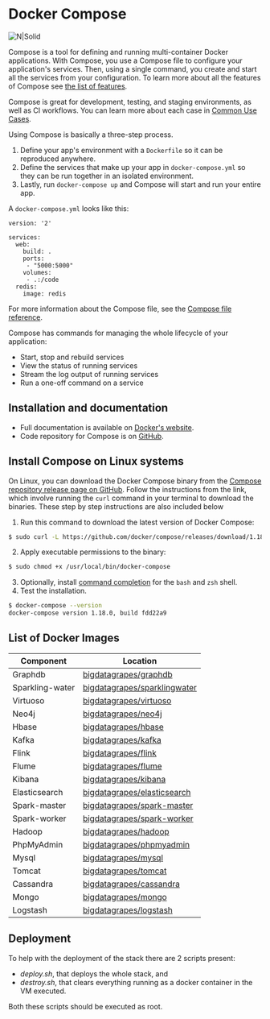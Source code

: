 # Docker Compose

![N|Solid](https://github.com/docker/compose/raw/master/logo.png?raw=true)

Compose is a tool for defining and running multi-container Docker applications.
With Compose, you use a Compose file to configure your application's services.
Then, using a single command, you create and start all the services
from your configuration. To learn more about all the features of Compose
see [the list of features](https://github.com/docker/docker.github.io/blob/master/compose/overview.md#features).

Compose is great for development, testing, and staging environments, as well as
CI workflows. You can learn more about each case in
[Common Use Cases](https://github.com/docker/docker.github.io/blob/master/compose/overview.md#common-use-cases).

Using Compose is basically a three-step process.

1. Define your app's environment with a `Dockerfile` so it can be
reproduced anywhere.
2. Define the services that make up your app in `docker-compose.yml` so
they can be run together in an isolated environment.
3. Lastly, run `docker-compose up` and Compose will start and run your entire app.

A `docker-compose.yml` looks like this:

    version: '2'

    services:
      web:
        build: .
        ports:
         - "5000:5000"
        volumes:
         - .:/code
      redis:
        image: redis

For more information about the Compose file, see the
[Compose file reference](https://github.com/docker/docker.github.io/blob/master/compose/compose-file/compose-versioning.md).

Compose has commands for managing the whole lifecycle of your application:

 * Start, stop and rebuild services
 * View the status of running services
 * Stream the log output of running services
 * Run a one-off command on a service

Installation and documentation
------------------------------

- Full documentation is available on [Docker's website](https://docs.docker.com/compose/).
- Code repository for Compose is on [GitHub](https://github.com/docker/compose).

Install Compose on Linux systems
------------------------------
On Linux, you can download the Docker Compose binary from the [Compose repository release page on GitHub](https://github.com/docker/compose/releases). Follow the instructions from the link, which involve running the `curl` command in your terminal to download the binaries. These step by step instructions are also included below

1. Run this command to download the latest version of Docker Compose:
```sh
$ sudo curl -L https://github.com/docker/compose/releases/download/1.18.0/docker-compose-`uname -s`-`uname -m` -o /usr/local/bin/docker-compose
```
2. Apply executable permissions to the binary:
```sh
$ sudo chmod +x /usr/local/bin/docker-compose
```
3. Optionally, install [command completion](https://docs.docker.com/compose/completion/) for the `bash` and `zsh` shell.
4. Test the installation.
```sh
$ docker-compose --version
docker-compose version 1.18.0, build fdd22a9
```


List of Docker Images
------------------------------


| Component | Location |
| ------ | ------ |
| Graphdb | [bigdatagrapes/graphdb](https://cloud.docker.com/u/bigdatagrapes/repository/docker/bigdatagrapes/graphdb) |
| Sparkling-water | [bigdatagrapes/sparklingwater](https://cloud.docker.com/u/bigdatagrapes/repository/docker/bigdatagrapes/sparklingwater) |
| Virtuoso | [bigdatagrapes/virtuoso](https://cloud.docker.com/u/bigdatagrapes/repository/docker/bigdatagrapes/virtuoso) |
| Neo4j | [bigdatagrapes/neo4j](https://cloud.docker.com/u/bigdatagrapes/repository/docker/bigdatagrapes/neo4j) |
| Hbase | [bigdatagrapes/hbase](https://cloud.docker.com/u/bigdatagrapes/repository/docker/bigdatagrapes/hbase) |
| Kafka | [bigdatagrapes/kafka](https://cloud.docker.com/u/bigdatagrapes/repository/docker/bigdatagrapes/kafka) |
| Flink | [bigdatagrapes/flink](https://cloud.docker.com/u/bigdatagrapes/repository/docker/bigdatagrapes/flink) |
| Flume | [bigdatagrapes/flume](https://cloud.docker.com/u/bigdatagrapes/repository/docker/bigdatagrapes/flume) |
| Kibana | [bigdatagrapes/kibana](https://cloud.docker.com/u/bigdatagrapes/repository/docker/bigdatagrapes/kibana) |
| Elasticsearch | [bigdatagrapes/elasticsearch](https://cloud.docker.com/u/bigdatagrapes/repository/docker/bigdatagrapes/elasticsearch) |
| Spark-master | [bigdatagrapes/spark-master](https://cloud.docker.com/u/bigdatagrapes/repository/docker/bigdatagrapes/spark-master) |
| Spark-worker | [bigdatagrapes/spark-worker](https://cloud.docker.com/u/bigdatagrapes/repository/docker/bigdatagrapes/spark-worker) |
| Hadoop | [bigdatagrapes/hadoop](https://cloud.docker.com/u/bigdatagrapes/repository/docker/bigdatagrapes/hadoop) |
| PhpMyAdmin | [bigdatagrapes/phpmyadmin](https://cloud.docker.com/u/bigdatagrapes/repository/docker/bigdatagrapes/phpmyadmin) |
| Mysql | [bigdatagrapes/mysql](https://cloud.docker.com/u/bigdatagrapes/repository/docker/bigdatagrapes/mysql) |
| Tomcat | [bigdatagrapes/tomcat](https://cloud.docker.com/u/bigdatagrapes/repository/docker/bigdatagrapes/tomcat) |
| Cassandra | [bigdatagrapes/cassandra](https://cloud.docker.com/u/bigdatagrapes/repository/docker/bigdatagrapes/cassandra) |
| Mongo | [bigdatagrapes/mongo](https://cloud.docker.com/u/bigdatagrapes/repository/docker/bigdatagrapes/mongo) |
|Logstash| [bigdatagrapes/logstash](https://cloud.docker.com/u/bigdatagrapes/repository/docker/bigdatagrapes/logstash) |


## Deployment

To help with the deployment of the stack there are 2 scripts present:
* _deploy.sh_, that deploys the whole stack, and
* _destroy.sh_, that clears everything running as a docker container in the VM executed.

Both these scripts should be executed as root.
